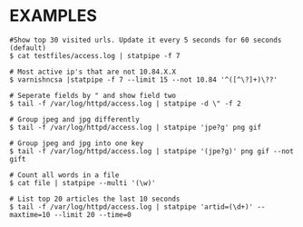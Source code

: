 # EXAMPLES

    #Show top 30 visited urls. Update it every 5 seconds for 60 seconds (default)
    $ cat testfiles/access.log | statpipe -f 7

    # Most active ip's that are not 10.84.X.X
    $ varnishncsa |statpipe -f 7 --limit 15 --not 10.84 '^([^\?]+)\??'

    # Seperate fields by " and show field two
    $ tail -f /var/log/httpd/access.log | statpipe -d \" -f 2

    # Group jpeg and jpg differently
    $ tail -f /var/log/httpd/access.log | statpipe 'jpe?g' png gif

    # Group jpeg and jpg into one key
    $ tail -f /var/log/httpd/access.log | statpipe '(jpe?g)' png gif --not gift

    # Count all words in a file
    $ cat file | statpipe --multi '(\w)'

    # List top 20 articles the last 10 seconds
    $ tail -f /var/log/httpd/access.log | statpipe 'artid=(\d+)' --maxtime=10 --limit 20 --time=0
